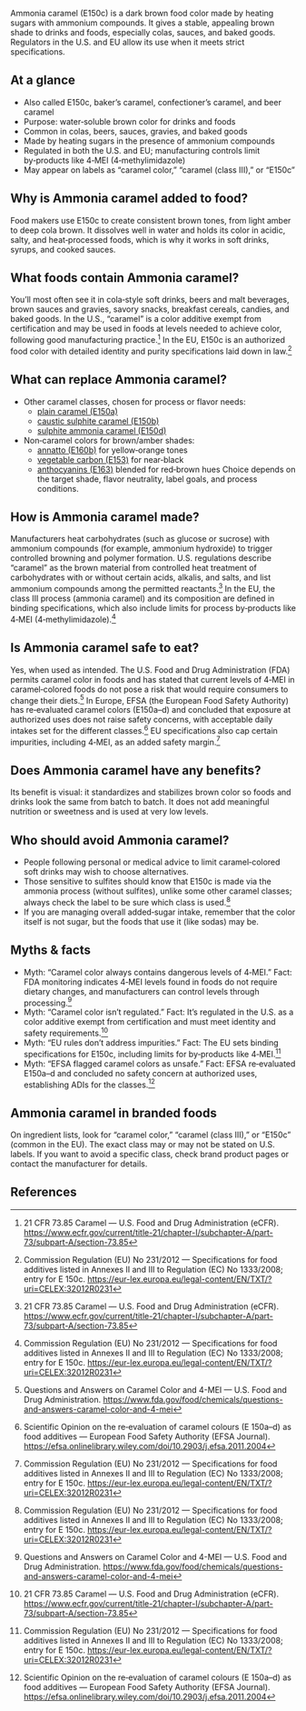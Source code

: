 Ammonia caramel (E150c) is a dark brown food color made by heating sugars with ammonium compounds. It gives a stable, appealing brown shade to drinks and foods, especially colas, sauces, and baked goods. Regulators in the U.S. and EU allow its use when it meets strict specifications.

<!--more-->

## At a glance
- Also called E150c, baker’s caramel, confectioner’s caramel, and beer caramel
- Purpose: water‑soluble brown color for drinks and foods
- Common in colas, beers, sauces, gravies, and baked goods
- Made by heating sugars in the presence of ammonium compounds
- Regulated in both the U.S. and EU; manufacturing controls limit by‑products like 4‑MEI (4‑methylimidazole)
- May appear on labels as “caramel color,” “caramel (class III),” or “E150c”

## Why is Ammonia caramel added to food?
Food makers use E150c to create consistent brown tones, from light amber to deep cola brown. It dissolves well in water and holds its color in acidic, salty, and heat‑processed foods, which is why it works in soft drinks, syrups, and cooked sauces.

## What foods contain Ammonia caramel?
You’ll most often see it in cola‑style soft drinks, beers and malt beverages, brown sauces and gravies, savory snacks, breakfast cereals, candies, and baked goods. In the U.S., “caramel” is a color additive exempt from certification and may be used in foods at levels needed to achieve color, following good manufacturing practice.[^1] In the EU, E150c is an authorized food color with detailed identity and purity specifications laid down in law.[^2]

## What can replace Ammonia caramel?
- Other caramel classes, chosen for process or flavor needs:
  - [plain caramel (E150a)](/e150a-plain-caramel)
  - [caustic sulphite caramel (E150b)](/e150b-caustic-sulphite-caramel)
  - [sulphite ammonia caramel (E150d)](/e150d-sulphite-ammonia-caramel)
- Non‑caramel colors for brown/amber shades:
  - [annatto (E160b)](/e160b-annatto) for yellow‑orange tones
  - [vegetable carbon (E153)](/e153-vegetable-carbon) for near‑black
  - [anthocyanins (E163)](/e163-anthocyanins) blended for red‑brown hues
Choice depends on the target shade, flavor neutrality, label goals, and process conditions.

## How is Ammonia caramel made?
Manufacturers heat carbohydrates (such as glucose or sucrose) with ammonium compounds (for example, ammonium hydroxide) to trigger controlled browning and polymer formation. U.S. regulations describe “caramel” as the brown material from controlled heat treatment of carbohydrates with or without certain acids, alkalis, and salts, and list ammonium compounds among the permitted reactants.[^1] In the EU, the class III process (ammonia caramel) and its composition are defined in binding specifications, which also include limits for process by‑products like 4‑MEI (4‑methylimidazole).[^2]

## Is Ammonia caramel safe to eat?
Yes, when used as intended. The U.S. Food and Drug Administration (FDA) permits caramel color in foods and has stated that current levels of 4‑MEI in caramel‑colored foods do not pose a risk that would require consumers to change their diets.[^3] In Europe, EFSA (the European Food Safety Authority) has re‑evaluated caramel colors (E150a–d) and concluded that exposure at authorized uses does not raise safety concerns, with acceptable daily intakes set for the different classes.[^4] EU specifications also cap certain impurities, including 4‑MEI, as an added safety margin.[^2]

## Does Ammonia caramel have any benefits?
Its benefit is visual: it standardizes and stabilizes brown color so foods and drinks look the same from batch to batch. It does not add meaningful nutrition or sweetness and is used at very low levels.

## Who should avoid Ammonia caramel?
- People following personal or medical advice to limit caramel‑colored soft drinks may wish to choose alternatives.
- Those sensitive to sulfites should know that E150c is made via the ammonia process (without sulfites), unlike some other caramel classes; always check the label to be sure which class is used.[^2]
- If you are managing overall added‑sugar intake, remember that the color itself is not sugar, but the foods that use it (like sodas) may be.

## Myths & facts
- Myth: “Caramel color always contains dangerous levels of 4‑MEI.” Fact: FDA monitoring indicates 4‑MEI levels found in foods do not require dietary changes, and manufacturers can control levels through processing.[^3]
- Myth: “Caramel color isn’t regulated.” Fact: It’s regulated in the U.S. as a color additive exempt from certification and must meet identity and safety requirements.[^1]
- Myth: “EU rules don’t address impurities.” Fact: The EU sets binding specifications for E150c, including limits for by‑products like 4‑MEI.[^2]
- Myth: “EFSA flagged caramel colors as unsafe.” Fact: EFSA re‑evaluated E150a–d and concluded no safety concern at authorized uses, establishing ADIs for the classes.[^4]

## Ammonia caramel in branded foods
On ingredient lists, look for “caramel color,” “caramel (class III),” or “E150c” (common in the EU). The exact class may or may not be stated on U.S. labels. If you want to avoid a specific class, check brand product pages or contact the manufacturer for details.

## References
[^1]: 21 CFR 73.85 Caramel — U.S. Food and Drug Administration (eCFR). https://www.ecfr.gov/current/title-21/chapter-I/subchapter-A/part-73/subpart-A/section-73.85
[^2]: Commission Regulation (EU) No 231/2012 — Specifications for food additives listed in Annexes II and III to Regulation (EC) No 1333/2008; entry for E 150c. https://eur-lex.europa.eu/legal-content/EN/TXT/?uri=CELEX:32012R0231
[^3]: Questions and Answers on Caramel Color and 4-MEI — U.S. Food and Drug Administration. https://www.fda.gov/food/chemicals/questions-and-answers-caramel-color-and-4-mei
[^4]: Scientific Opinion on the re‑evaluation of caramel colours (E 150a–d) as food additives — European Food Safety Authority (EFSA Journal). https://efsa.onlinelibrary.wiley.com/doi/10.2903/j.efsa.2011.2004
